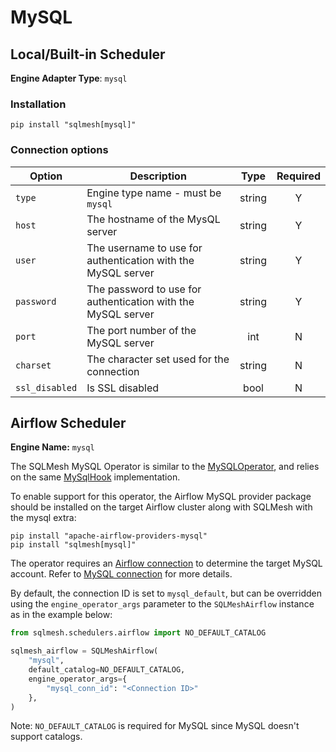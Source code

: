 # MySQL

## Local/Built-in Scheduler
**Engine Adapter Type**: `mysql`

### Installation
```
pip install "sqlmesh[mysql]"
```

### Connection options

| Option         | Description                                                  | Type   | Required |
|----------------|--------------------------------------------------------------|:------:|:--------:|
| `type`         | Engine type name - must be `mysql`                           | string | Y        |
| `host`         | The hostname of the MysQL server                             | string | Y        |
| `user`         | The username to use for authentication with the MySQL server | string | Y        |
| `password`     | The password to use for authentication with the MySQL server | string | Y        |
| `port`         | The port number of the MySQL server                          | int    | N        |
| `charset`      | The character set used for the connection                    | string | N        |
| `ssl_disabled` | Is SSL disabled                                              | bool   | N        |

## Airflow Scheduler
**Engine Name:** `mysql`

The SQLMesh MySQL Operator is similar to the [MySQLOperator](https://airflow.apache.org/docs/apache-airflow-providers-mysql/stable/index.html), and relies on the same [MySqlHook](https://airflow.apache.org/docs/apache-airflow-providers-mysql/1.0.0/_api/airflow/providers/mysql/hooks/mysql/index.html) implementation.

To enable support for this operator, the Airflow MySQL provider package should be installed on the target Airflow cluster along with SQLMesh with the mysql extra:
```
pip install "apache-airflow-providers-mysql"
pip install "sqlmesh[mysql]"
```

The operator requires an [Airflow connection](https://airflow.apache.org/docs/apache-airflow/stable/howto/connection.html) to determine the target MySQL account. Refer to [MySQL connection](https://airflow.apache.org/docs/apache-airflow-providers-mysql/stable/connections/mysql.html) for more details.

By default, the connection ID is set to `mysql_default`, but can be overridden using the `engine_operator_args` parameter to the `SQLMeshAirflow` instance as in the example below:
```python linenums="1"
from sqlmesh.schedulers.airflow import NO_DEFAULT_CATALOG

sqlmesh_airflow = SQLMeshAirflow(
    "mysql",
    default_catalog=NO_DEFAULT_CATALOG,
    engine_operator_args={
        "mysql_conn_id": "<Connection ID>"
    },
)
```

Note: `NO_DEFAULT_CATALOG` is required for MySQL since MySQL doesn't support catalogs. 